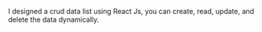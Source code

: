 I designed a crud data list using React Js, you can create, read, update, and delete the data dynamically.
